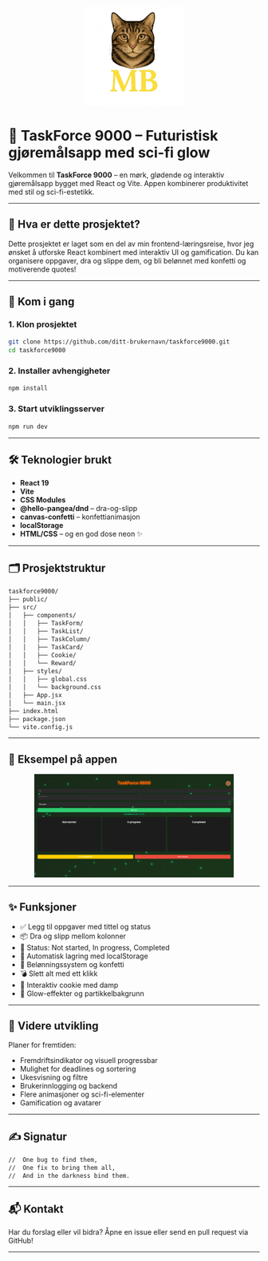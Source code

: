 <p align="center">
  <img src="src/assets/logo.png" alt="TaskForce 9000 Logo" width="200"/>
</p>

# 🚀 TaskForce 9000 – Futuristisk gjøremålsapp med sci-fi glow

Velkommen til **TaskForce 9000** – en mørk, glødende og interaktiv gjøremålsapp bygget med React og Vite. Appen kombinerer produktivitet med stil og sci-fi-estetikk.

---

## 🌌 Hva er dette prosjektet?

Dette prosjektet er laget som en del av min frontend-læringsreise, hvor jeg ønsket å utforske React kombinert med interaktiv UI og gamification. Du kan organisere oppgaver, dra og slippe dem, og bli belønnet med konfetti og motiverende quotes!

---

## 🚀 Kom i gang

### 1. Klon prosjektet

```bash
git clone https://github.com/ditt-brukernavn/taskforce9000.git
cd taskforce9000
```

### 2. Installer avhengigheter

```bash
npm install
```

### 3. Start utviklingsserver

```bash
npm run dev
```

---

## 🛠️ Teknologier brukt

- **React 19**
- **Vite**
- **CSS Modules**
- **@hello-pangea/dnd** – dra-og-slipp
- **canvas-confetti** – konfettianimasjon
- **localStorage**
- **HTML/CSS** – og en god dose neon ✨

---

## 🗂️ Prosjektstruktur

```
taskforce9000/
├── public/             
├── src/
│   ├── components/
│   │   ├── TaskForm/
│   │   ├── TaskList/
│   │   ├── TaskColumn/
│   │   ├── TaskCard/
│   │   ├── Cookie/
│   │   └── Reward/
│   ├── styles/
│   │   ├── global.css
│   │   └── background.css
│   ├── App.jsx
│   └── main.jsx
├── index.html
├── package.json
└── vite.config.js
```

---

## 📸 Eksempel på appen

<p align="center">
  <img src="src/assets/skjermbilde-taskforce.png" alt="TaskForce9000 Skjermbilde" width="400"/>
</p>

---

## ✨ Funksjoner

- ✅ Legg til oppgaver med tittel og status
- 📦 Dra og slipp mellom kolonner
- 🎯 Status: Not started, In progress, Completed
- 💾 Automatisk lagring med localStorage
- 🎉 Belønningssystem og konfetti
- 💣 Slett alt med ett klikk
- 🍪 Interaktiv cookie med damp
- 🌌 Glow-effekter og partikkelbakgrunn

---

## 🧠 Videre utvikling

Planer for fremtiden:
- Fremdriftsindikator og visuell progressbar
- Mulighet for deadlines og sortering
- Ukesvisning og filtre
- Brukerinnlogging og backend
- Flere animasjoner og sci-fi-elementer
- Gamification og avatarer

---

## ✍️ Signatur

```
//  One bug to find them,
//  One fix to bring them all,
//  And in the darkness bind them.
```

---

## 📬 Kontakt

Har du forslag eller vil bidra? Åpne en issue eller send en pull request via GitHub!

---